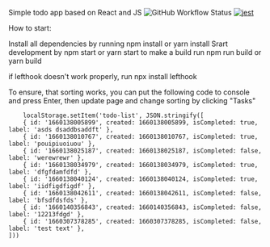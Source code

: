 Simple todo app based on React and JS
![GitHub Workflow Status](https://img.shields.io/github/workflow/status/Anton2501/todo/build)
[![jest](https://jestjs.io/img/jest-badge.svg)](https://github.com/facebook/jest)

How to start:

Install all dependencies by running npm install or yarn install
Srart development by npm start or yarn start
to make a build run npm run build or yarn build

if lefthook doesn't work properly, run npx install lefthook


To ensure, that sorting works, you can put the following code to console and press Enter, then update page and change sorting by clicking "Tasks"

```
    localStorage.setItem('todo-list', JSON.stringify([
    { id: '1660138005899', created: 1660138005899, isCompleted: true, label: 'asds dsaddbsaddft' },
    { id: '1660138010767', created: 1660138010767, isCompleted: true, label: 'pouipiuoiuou' },
    { id: '1660138025187', created: 1660138025187, isCompleted: false, label: 'werewrewr' },
    { id: '1660138034979', created: 1660138034979, isCompleted: true, label: 'dfgfdamfdfd' },
    { id: '1660138040124', created: 1660138040124, isCompleted: true, label: 'iidfigdfigdf' },
    { id: '1660138042611', created: 1660138042611, isCompleted: false, label: 'bfsdfdsfds' },
    { id: '1660140356843', created: 1660140356843, isCompleted: false, label: '12213fdgd' },
    { id: '1660307378285', created: 1660307378285, isCompleted: false, label: 'test text' },
]))
```
